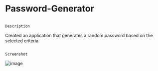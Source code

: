 # Password-Generator
                                       
                                                                            Description
Created an application that generates a random password based on the selected criteria.

                                                                            Screenshot
![image](https://user-images.githubusercontent.com/104745834/172482644-5869f63a-3e30-489c-8e66-546f6adcea65.png)
